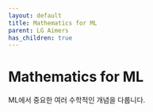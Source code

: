 ```yaml
---
layout: default
title: Mathematics for ML
parent: LG Aimers
has_children: true
---
```

# Mathematics for ML
ML에서 중요한 여러 수학적인 개념을 다룹니다.